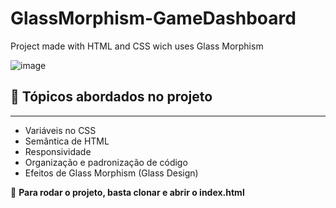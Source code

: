 # GlassMorphism-GameDashboard
Project made with HTML and CSS wich uses Glass Morphism

![image](https://user-images.githubusercontent.com/47197477/108131939-d240dd80-7090-11eb-9763-af2718e7886d.png)

## 🏹 Tópicos abordados no projeto

---

- Variáveis no CSS
- Semântica de HTML
- Responsividade
- Organização e padronização de código
- Efeitos de Glass Morphism (Glass Design)

🎈 **Para rodar o projeto, basta clonar e abrir o index.html**


